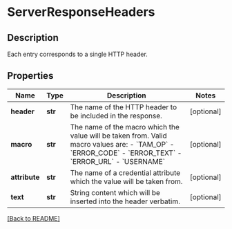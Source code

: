 # ServerResponseHeaders

## Description

Each entry corresponds to a single HTTP header. 


## Properties

Name | Type | Description | Notes
------------ | ------------- | ------------- | -------------
**header** | **str** | The name of the HTTP header to be included in the response.  | [optional] 
**macro** | **str** | The name of the macro which the value will be taken from. Valid macro values are:    - &#x60;TAM_OP&#x60;   - &#x60;ERROR_CODE&#x60;   - &#x60;ERROR_TEXT&#x60;   - &#x60;ERROR_URL&#x60;   - &#x60;USERNAME&#x60;  | [optional] 
**attribute** | **str** | The name of a credential attribute which the value will be taken from.  | [optional] 
**text** | **str** | String content which will be inserted into the header verbatim.  | [optional] 

[[Back to README]](../README.md)



